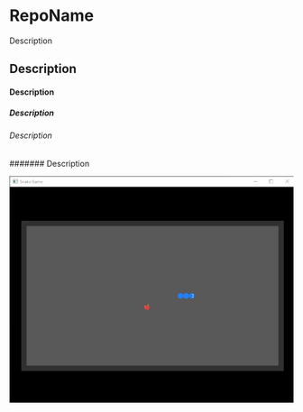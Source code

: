 # RepoName
Description
## Description

#### Description
##### Description
###### Description
####### Description

![image](snake1.jpg)
